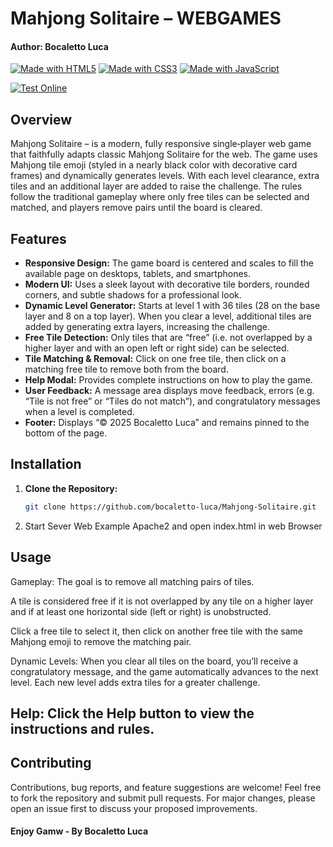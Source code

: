 # Mahjong Solitaire – WEBGAMES
#### Author: Bocaletto Luca

[![Made with HTML5](https://img.shields.io/badge/Made%20with-HTML5-E34F26?logo=html5)](https://www.w3.org/html/)
[![Made with CSS3](https://img.shields.io/badge/Made%20with-CSS3-1572B6?logo=css3)](https://www.w3.org/Style/CSS/)
[![Made with JavaScript](https://img.shields.io/badge/Made%20with-JavaScript-F7DF1E?logo=javascript)](https://developer.mozilla.org/docs/Web/JavaScript)

[![Test Online](https://img.shields.io/badge/Test%20Online-Click%20Here-brightgreen?style=for-the-badge)](https://bocaletto-luca.github.io/Mahjong-Solitaire/)

## Overview

Mahjong Solitaire – is a modern, fully responsive single‑player web game that faithfully adapts classic Mahjong Solitaire for the web. The game uses Mahjong tile emoji (styled in a nearly black color with decorative card frames) and dynamically generates levels. With each level clearance, extra tiles and an additional layer are added to raise the challenge. The rules follow the traditional gameplay where only free tiles can be selected and matched, and players remove pairs until the board is cleared.

## Features

- **Responsive Design:** The game board is centered and scales to fill the available page on desktops, tablets, and smartphones.
- **Modern UI:** Uses a sleek layout with decorative tile borders, rounded corners, and subtle shadows for a professional look.
- **Dynamic Level Generator:** Starts at level 1 with 36 tiles (28 on the base layer and 8 on a top layer). When you clear a level, additional tiles are added by generating extra layers, increasing the challenge.
- **Free Tile Detection:** Only tiles that are “free” (i.e. not overlapped by a higher layer and with an open left or right side) can be selected.
- **Tile Matching & Removal:** Click on one free tile, then click on a matching free tile to remove both from the board.
- **Help Modal:** Provides complete instructions on how to play the game.
- **User Feedback:** A message area displays move feedback, errors (e.g. “Tile is not free” or “Tiles do not match”), and congratulatory messages when a level is completed.
- **Footer:** Displays “© 2025 Bocaletto Luca” and remains pinned to the bottom of the page.

## Installation

1. **Clone the Repository:**

   ```bash
   git clone https://github.com/bocaletto-luca/Mahjong-Solitaire.git
2. Start Sever Web Example Apache2 and open index.html in web Browser

## Usage
Gameplay: The goal is to remove all matching pairs of tiles.

A tile is considered free if it is not overlapped by any tile on a higher layer and if at least one horizontal side (left or right) is unobstructed.

Click a free tile to select it, then click on another free tile with the same Mahjong emoji to remove the matching pair.

Dynamic Levels: When you clear all tiles on the board, you’ll receive a congratulatory message, and the game automatically advances to the next level. Each new level adds extra tiles for a greater challenge.

## Help: Click the Help button to view the instructions and rules.

## Contributing
Contributions, bug reports, and feature suggestions are welcome! Feel free to fork the repository and submit pull requests. For major changes, please open an issue first to discuss your proposed improvements.

#### Enjoy Gamw - By Bocaletto Luca
